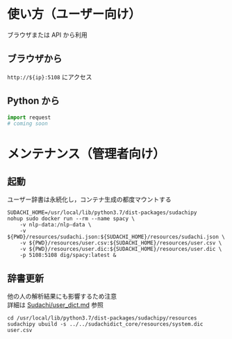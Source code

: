 # 使い方（ユーザー向け）

ブラウザまたは API から利用

## ブラウザから

`http://${ip}:5108` にアクセス

## Python から

```python
import request
# coming soon
```


# メンテナンス（管理者向け）
## 起動

ユーザー辞書は永続化し，コンテナ生成の都度マウントする

```console
SUDACHI_HOME=/usr/local/lib/python3.7/dist-packages/sudachipy
nohup sudo docker run --rm --name spacy \
    -v nlp-data:/nlp-data \
    -v ${PWD}/resources/sudachi.json:${SUDACHI_HOME}/resources/sudachi.json \
    -v ${PWD}/resources/user.csv:${SUDACHI_HOME}/resources/user.csv \
    -v ${PWD}/resources/user.dic:${SUDACHI_HOME}/resources/user.dic \
    -p 5108:5108 dig/spacy:latest &
```

## 辞書更新

他の人の解析結果にも影響するため注意  
詳細は [Sudachi/user\_dict.md](https://github.com/WorksApplications/Sudachi/blob/develop/docs/user_dict.md) 参照

```console
cd /usr/local/lib/python3.7/dist-packages/sudachipy/resources
sudachipy ubuild -s ../../sudachidict_core/resources/system.dic user.csv
```
